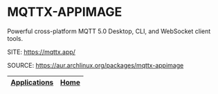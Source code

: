 # MQTTX-APPIMAGE

 Powerful cross-platform MQTT 5.0 Desktop, CLI, and WebSocket client tools.

 SITE: https://mqttx.app/

 SOURCE: https://aur.archlinux.org/packages/mqttx-appimage

 | [Applications](https://portable-linux-apps.github.io/apps.html) | [Home](https://portable-linux-apps.github.io)
 | --- | --- |
